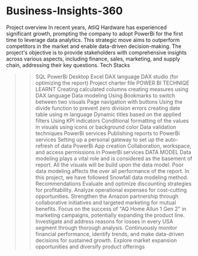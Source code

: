 # Business-Insights-360
Project overview
In recent years, AtliQ Hardware has experienced significant growth, prompting the company to adopt PowerBi for the first time to leverage data analytics. This strategic move aims to outperform competitors in the market and enable data-driven decision-making. The project's objective is to provide stakeholders with comprehensive insights across various aspects, including finance, sales, marketing, and supply chain, addressing their key questions.
Tech Stacks 
>>SQL
>>PowerBi Desktop
>>Excel
>>DAX language
>>DAX studio (for optimizing the report)
>>Project charter file
POWER BI TECHNIQE LEARNT
>>Creating calculated columns
>>creating measures using DAX language
>>Data modeling
>>Using Bookmarks to switch between two visuals
>>Page navigation with buttons
>>Using the divide function to prevent zero division errors
>>creating date table using m language
>>Dynamic titles based on the applied filters
>>Using KPI indicators
>>Conditional formatting of the values in visuals using icons or background color
>>Data validation techniques
>>PowerBi services
>>Publishing reports to PowerBi services
>>Setting up a personal gateway to set up the auto-refresh of data
>>PowerBi App creation
>>Collaboration, workspace, and access permissions in PowerBi services
DATA MODEL
>>Data modeling plays a vital role and is considered as the basement of report. All the visuals will be build upon the data model.
>>Poor data modeling affects the over all performance of the report.
>>In this project, we have followed Snowfall data modeling method.
Recommendations
>>Evaluate and optimize discounting strategies for profitability. Analyze operational expenses for cost-cutting opportunities.
>>Strengthen the Amazon partnership through collaborative initiatives and targeted marketing for mutual benefits.
>>Focus on the success of "AQ Home Allun 1 Gen 2" in marketing campaigns, potentially expanding the product line.
>>Investigate and address reasons for losses in every USA segment through thorough analysis.
>>Continuously monitor financial performance, identify trends, and make data-driven decisions for sustained growth. Explore market expansion opportunities and diversify product offerings
